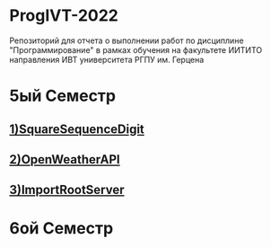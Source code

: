 # ProgIVT-2022
Репозиторий для отчета о выполнении работ по дисциплине "Программирование" в рамках обучения на факультете ИИТИТО направления ИВТ университета РГПУ им. Герцена

<h1>5ый Семестр</h1>
<h2><a href="https://github.com/Kirillakrill/prog-5-lr-1">1)SquareSequenceDigit</a></h2>
<h2><a href="https://github.com/python-basic/sem5-lr2-Kirillakrill">2)OpenWeatherAPI</a></h2>
<h2><a href="https://github.com/python-basic/sem5-lr3-Kirillakrill">3)ImportRootServer</a></h2>
<h1>6ой Семестр</h1>
